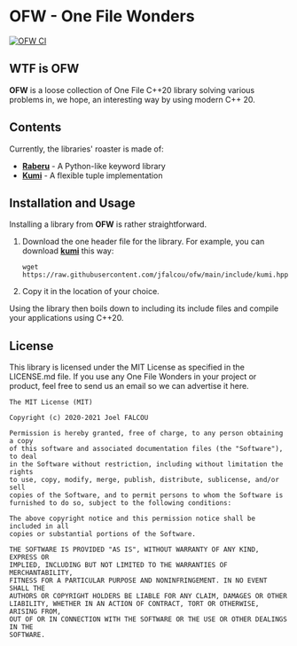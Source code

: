 # OFW - One File Wonders

[![OFW CI](https://github.com/jfalcou/ofw/actions/workflows/main.yml/badge.svg?branch=main)](https://github.com/jfalcou/ofw/actions/workflows/main.yml)

## WTF is OFW

**OFW** is a loose collection of One File C++20 library solving various problems in, we hope, an interesting way by using modern C++ 20.

## Contents
Currently, the libraries' roaster is made of:

* [**Raberu**](https://github.com/jfalcou/ofw/wiki/RABERU) - A Python-like keyword library
* [**Kumi**](kumi.html) - A flexible tuple implementation

## Installation and Usage
Installing a library from **OFW** is rather straightforward.

  1. Download the one header file for the library. For example, you can download
     [**kumi**](kumi.md.html) this way:
     ```
     wget https://raw.githubusercontent.com/jfalcou/ofw/main/include/kumi.hpp
     ```

  2. Copy it in the location of your choice.

Using the library then boils down to including its include files and compile your applications using C++20.

## License
This library is licensed under the MIT License as specified in the LICENSE.md file.
If you use any One File Wonders in your project or product, feel free to send us
an email so we can advertise it here.

~~~~~~~~~~~~~~~~~~~~~~~~~~~~~~~~~~~~~~~~~~~~~~~~
The MIT License (MIT)

Copyright (c) 2020-2021 Joel FALCOU

Permission is hereby granted, free of charge, to any person obtaining a copy
of this software and associated documentation files (the "Software"), to deal
in the Software without restriction, including without limitation the rights
to use, copy, modify, merge, publish, distribute, sublicense, and/or sell
copies of the Software, and to permit persons to whom the Software is
furnished to do so, subject to the following conditions:

The above copyright notice and this permission notice shall be included in all
copies or substantial portions of the Software.

THE SOFTWARE IS PROVIDED "AS IS", WITHOUT WARRANTY OF ANY KIND, EXPRESS OR
IMPLIED, INCLUDING BUT NOT LIMITED TO THE WARRANTIES OF MERCHANTABILITY,
FITNESS FOR A PARTICULAR PURPOSE AND NONINFRINGEMENT. IN NO EVENT SHALL THE
AUTHORS OR COPYRIGHT HOLDERS BE LIABLE FOR ANY CLAIM, DAMAGES OR OTHER
LIABILITY, WHETHER IN AN ACTION OF CONTRACT, TORT OR OTHERWISE, ARISING FROM,
OUT OF OR IN CONNECTION WITH THE SOFTWARE OR THE USE OR OTHER DEALINGS IN THE
SOFTWARE.
~~~~~~~~~~~~~~~~~~~~~~~~~~~~~~~~~~~~~~~~~~~~~~~~

